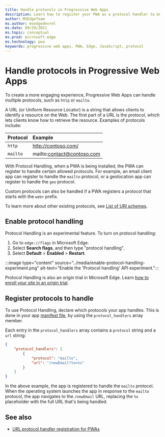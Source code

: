 ```yaml
---
title: Handle protocols in Progressive Web Apps
description: Learn how to register your PWA as a protocol handler to more deeply integrate it in the operating system with other applications.
author: MSEdgeTeam
ms.author: msedgedevrel
ms.date: 09/29/2021
ms.topic: conceptual
ms.prod: microsoft-edge
ms.technology: pwa
keywords: progressive web apps, PWA, Edge, JavaScript, protocol
---
```

# Handle protocols in Progressive Web Apps

To create a more engaging experience, Progressive Web Apps can handle multiple protocols, such as `http` or `mailto`.

A URL (or Uniform Resource Locator) is a string that allows clients to identify a resource on the Web.  The first part of a URL is the _protocol_, which lets clients know how to retrieve the resource.  Examples of protocols include:

| Protocol | Example |
|:--- |:--- |
| `http` | http://contoso.com/ |
| `mailto` | mailto:contact@contoso.com |

With Protocol Handling, when a PWA is being installed, the PWA can register to handle certain allowed protocols.  For example, an email client app can register to handle the `mailto` protocol, or a geolocation app can register to handle the `geo` protocol.

Custom protocols can also be handled if a PWA registers a protocol that starts with the `web+` prefix.

To learn more about other existing protocols, see [List of URI schemes](https://en.wikipedia.org/wiki/List_of_URI_schemes).


<!-- ====================================================================== -->
## Enable protocol handling

Protocol Handling is an experimental feature.  To turn on protocol handling:

1.  Go to `edge://flags` in Microsoft Edge.
1.  Select **Search flags**, and then type "protocol handling".
1.  Select **Default** > **Enabled** > **Restart**.

:::image type="content" source="../media/enable-protocol-handling-experiment.png" alt-text="Enable the 'Protocol handling' API experiment.":::

Protocol Handling is also an origin trial in Microsoft Edge. Learn [how to enroll your site in an origin trial](./origin-trials.md#enroll-your-site-in-an-origin-trial).


<!-- ====================================================================== -->
## Register protocols to handle

To use Protocol Handling, declare which protocols your app handles. This is done in your app [manifest file](./web-app-manifests.md), by using the `protocol_handlers` array member.

Each entry in the `protocol_handlers` array contains a `protocol` string and a `url` string:

```json
{
    "protocol_handlers": [
        {
            "protocol": "mailto",
            "url": "/newEmail?to=%s"
        }
    ]
}
```

In the above example, the app is registered to handle the `mailto` protocol.  When the operating system launches the app in response to the `mailto` protocol, the app navigates to the `/newEmail` URL, replacing the `%s` placeholder with the full URL that's being handled.


<!-- ====================================================================== -->
## See also

*  [URL protocol handler registration for PWAs](https://web.dev/url-protocol-handler/)
